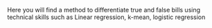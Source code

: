 Here you will find a method to differentiate true and false bills using technical skills such as Linear regression, k-mean, logistic regression
